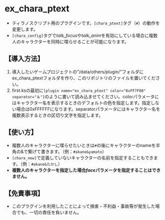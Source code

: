 # ex_chara_ptext
- ティラノスクリプト用のプラグインです。`[chara_ptext]`タグ（`#`）の動作を変更します。
- `[chara_config]`タグで*talk_focus*や*talk_anim*を有効にしている場合に複数人のキャラクターを同時に喋らせることが可能になります。

## 【導入方法】
1. 導入したいゲームプロジェクトの"/data/others/plugin/"フォルダにex_chara_ptextフォルダを作り、このリポジトリのファイルを置いてください。
2. first.ksの最初に`[plugin name="ex_chara_ptext" color="0xFF7F00" separator="＆"]`のように書いて読み込ませてください。colorパラメータにはキャラクター名を表示するときのデフォルトの色を指定します。指定しない場合は0xFFFFFFになります。separatorパラメータにはキャラクター名を複数表示するときの区切り文字を指定します。

## 【使い方】
- 複数人のキャラクターに喋らせたいときは`#`の後にキャラクターのnameを半角の&で繋げて書きます。（例：`#akane&yamato`）
- `[chara_new]`で定義していないキャラクターの名前を指定することもできます。（例：`#akane&たかし`）
- **複数人のキャラクターを指定した場合*face*パラメータを指定することはできません。**

## 【免責事項】
- このプラグインを利用したことによって損害・不利益・事故等が発生した場合でも、一切の責任を負いません。